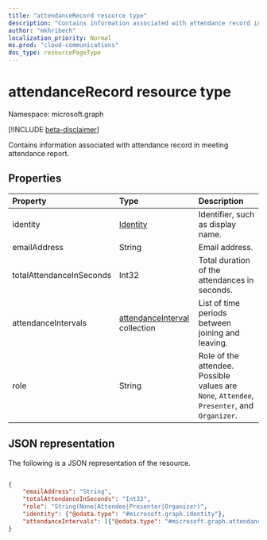 ```yaml
---
title: "attendanceRecord resource type"
description: "Contains information associated with attendance record in meeting attendance report."
author: "mkhribech"
localization_priority: Normal
ms.prod: "cloud-communications"
doc_type: resourcePageType
---
```


# attendanceRecord resource type

Namespace: microsoft.graph

[!INCLUDE [beta-disclaimer](../../includes/beta-disclaimer.md)]

Contains information associated with attendance record in meeting attendance report.

## Properties

| Property            | Type    | Description|
|:--------------------|:--------|:-----------|
| identity | [Identity](identity.md) | Identifier, such as display name. |
| emailAddress | String | Email address. |
| totalAttendanceInSeconds | Int32 | Total duration of the attendances in seconds. |
| attendanceIntervals | [attendanceInterval](attendanceInterval.md) collection | List of time periods between joining and leaving. |
| role | String | Role of the attendee. Possible values are `None`, `Attendee`, `Presenter`, and `Organizer`.  |

## JSON representation

The following is a JSON representation of the resource.

<!-- {
  "blockType": "resource",
  "optionalProperties": [

  ],
  "@odata.type": "microsoft.graph.attendanceRecord"
}-->

```json

{
    "emailAddress": "String",
    "totalAttendanceInSeconds": "Int32",
    "role": "String(None|Attendee|Presenter|Organizer)",
    "identity": {"@odata.type": "#microsoft.graph.identity"},
    "attendanceIntervals": [{"@odata.type": "#microsoft.graph.attendanceInterval"}]
}

```
